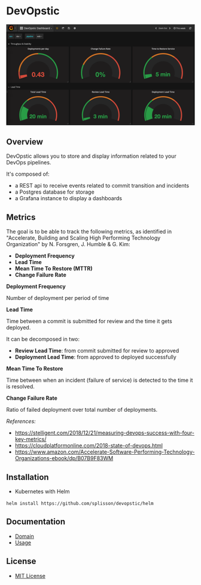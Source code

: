 # DevOpstic

![dashboard](doc/devopstic_demo.png "DevOpstic dashboard")

## Overview
DevOpstic allows you to store and display information related to your DevOps pipelines.

It's composed of:
- a REST api to receive events related to commit transition and incidents 
- a Postgres database for storage
- a Grafana instance to display a dashboards

## Metrics

The goal is to be able to track the following metrics, as identified in "Accelerate, Building and Scaling High Performing Technology Organization" by N. Forsgren, J. Humble & G. Kim:

- **Deployment Frequency**
- **Lead Time**
- **Mean Time To Restore (MTTR)**
- **Change Failure Rate**

**Deployment Frequency** 

Number of deployment per period of time

**Lead Time**

Time between a commit is submitted for review and the time it gets deployed.

It can be decomposed in two:
- **Review Lead Time**: from commit submitted for review to approved
- **Deployment Lead Time**: from approved to deployed successfully

**Mean Time To Restore**

Time between when an incident (failure of service) is detected to the time it is resolved.

**Change Failure Rate**

Ratio of failed deployment over total number of deployments.

*References:*
- https://stelligent.com/2018/12/21/measuring-devops-success-with-four-key-metrics/
- https://cloudplatformonline.com/2018-state-of-devops.html
- https://www.amazon.com/Accelerate-Software-Performing-Technology-Organizations-ebook/dp/B07B9F83WM

## Installation

- Kubernetes with Helm

`helm install https://github.com/splisson/devopstic/helm`

## Documentation
- [Domain](doc/domain.md)
- [Usage](doc/usage.md)

## License
- [MIT License](license.md)